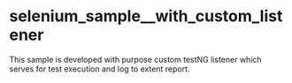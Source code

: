 # selenium_sample__with_custom_listener
This sample is developed with purpose custom testNG listener which serves for test execution and log to extent report.
